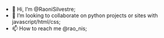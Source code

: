 - 👋 Hi, I’m @RaoniSilvestre;
- 💞️ I’m looking to collaborate on python projects or sites with javascript/html/css;
- 📫 How to reach me @rao_nis;


